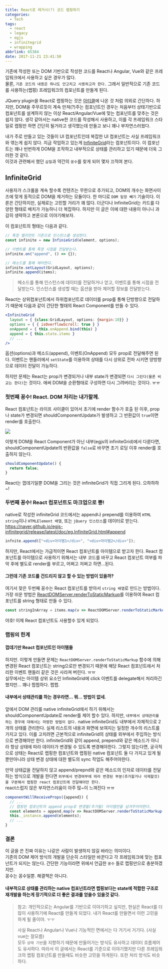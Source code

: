 ```yaml
---
title: React로 레거시(?) 코드 랩핑하기
categories:
  - Tech
tags:
  - react
  - legacy
  - egjs
  - infinitegrid
  - wrapping
abbrlink: 65384
date: 2017-11-21 23:41:50
---
```


기존에 작성한 또는 DOM 기반으로 작성한 코드를 React나 Angular, Vue와 같은 프레임워크에서 사용하고 싶은 경우가 많다.  
물론, `기존 코드의 내용은 하나도 안고치고 사용하고자 한다.`
그래서 일반적으로 기존 코드를 사용하는(랩핑) 프레임워크의 컴포넌트를 만들게 된다.

JQuery plugin을 React로 랩핑하는 것은 [아티클](http://tech.oyster.com/using-react-and-jquery-together/)에 나온 것 처럼 의외로 간단하다.
하지만, DOM을 주무르듯이 계속 만져(?)주는 컴포넌트인 경우는 처음부터 상태기반으로 컴포넌트를 설계하지 않는 이상 React/Angular/Vue에 맞는 컴포넌트를 맞추는 것은 쉽지 않다.
생각 같아서는 native한 코드를 작성해서 사용하고,
이를 각 프레임워크 스타일로 랩핑만 하면 간단히 될거라고 생각했는데 만들고 보니 꽤나 부자연스러웠다.

내가 주로 만들고 있는 것들이 UI 컴포넌트인데 복잡한 UI 컴포넌트는 사실 프레임워크와 엮는게 쉽지 않다. 
지금 작업하고 있는게 [InfiniteGrid](https://github.com/naver/egjs-infinitegrid)라는 컴포넌트이다.
이 컴포넌트는 꽤나 빈번하게 DOM을 조작하고 내부적으로 상태를 관리하고 있기 때문에 더욱 그러한 것 같다.  
이것과 관련해서 했던 `삽질`과 약간의 `꽁수`를 찾게 되어 몇자 끄적여 본다.

## InfiniteGrid
사용자가 스크롤을 계속 할수록 컨텐츠는 무한으로 추가되고,
DOM의 개수는 화면사이즈에 맞게 동적으로 DOM을 제거하는 모듈이다.
한 마디로 `DOM 밑장 빼기` 기술이다. 이론은 간단하지만, 실제로는 고민할 거리가 꽤 많다.
더군다나 InfiniteGrid는 카드를 다양한 형태로 배치가 가능하니 더 복잡하다.
하지만 이 글은 이에 대한 내용이 아니니 과감히 생략하고 본론으로 이야기해보자.

이 컴포넌트의 형태는 다음과 같다.
```js
// 특정 엘리먼트 기준으로 인스턴스를 생성한다.
const infinite = new InfinieGrid(element, options);

// 이벤트를 통해 특정 시점을 전달받는다.
infinite.on("append", () => {});

// 메소드를 통해 제어한다.
infinite.setLayout(GridLayout, options);
infinite.append(items);
```

> 메소드를 통해 인스턴스에 데이터를 전달하거나 얻고, 이벤트를 통해 시점을 전달받는다.
> 인스턴스를 생성할 때는 옵션을 받아 제어할 정보를 전달받는다.

React는 상위컴포넌트에서 하위컴포넌트로 데이터를 prop를 통해 단방향으로 전달하기 때문에 다음과 같이 간단한 형태의 React Component를 만들 수 있다.
```jsx
<InfiniteGrid 
  layout = { {class:GridLayout, options: {margin:10}} }
  options = { { isOverflowScroll: true } }
  onAppend = { this.onAppend.bind(this) }
  append = { this.state.items }
  // ...
/>
```
옵션(options)과 메소드(append), 이벤트(OnAppend) 모두 prop로 전달해주면 된다.
이벤트는 핸들러에서 `setState`를 이용하여 상태를 다시 상위로 전파 시키면 양방향으로 데이터 전달이 가능하다.

하지만 문제는 React는 prop가 변경되거나 내부 state가 변경되면 `다시 그린다(물론 비교는 한다)`는 것이다.
애써 DOM을 순환형태로 구성하면 다시 그려버리는 것이다. ㅠㅠ

### 첫번째 꽁수! React. DOM 처리는 내가할께.
React 컴포넌트는 라이프 사이클이 있어서 초기에 render 함수가 호출 된 이후, prop나 state가 변경되면 shouldComponentUpdate가 발생하고 그 반환값이 `true`이면 render를 호출한다.

![](react-lifecycle.png)

이렇게 DOM을 React Component가 아닌 내부(egjs의 infiniteGrid)에서 다룬다면, shouldComponentUpdate의 반환값을 `false`로 바꾸면 초기 로딩 이후 render를 호출하지 않는다.
```js
shouldComponentUpdate() {
  return false;
}
```
React는 껍데기일뿐 DOM을 그리는 것은 infiniteGrid가 직접 그리게 된다.
으하하하~!

### 두번째 꽁수! React 컴포넌트도 마크업으로 뿅!
native로 작성한 infiniteGrid 코드에서는 append나 prepend를 이용하여 `HTML string`이나 `HTMLElement 배열`, 또는 `jQuery 인스턴스`를 데이터로 받는다.
https://naver.github.io/egjs-infinitegrid/release/latest/doc/eg.InfiniteGrid.html#append

```js
infnite.append(["<div>아이템1</div>", "<div>아이템2</div>"]);
```
하지만, React에서는 가급적이면 React 컴포넌트를 아이템으로 받고자 한다. 
React 컴포넌트를 아이템으로 사용하기 위해서는 내부 코드를 바꾸고 React 컴포넌트 여부를 파악 후에 별도로 render를 부르고, 어쩌고 저쩌고 하면...된다.

#### 그런데 기존 코드를 건드리지 않고 할 수 있는 방법이 있을까?
여기서 찾은 두번째 꽁수는 React 컴포넌트를 받아서 `string 배열`로 만드는 방법이다.
가장 쉬운 방법은 [ReactDOMServer.renderToStaticMarkup](https://reactjs.org/docs/react-dom-server.html#rendertostaticmarkup)를 이용하여 React 컴포넌트를 string 형태로 만들 수 있다.

```js
const stringInArray = items.map(v => ReactDOMServer.renderToStaticMarkup(v));
```

야호! 이제 React 컴포넌트도 사용할수 있게 되었다.


### 랩핑의 한계
#### 껍데기만 React 컴포넌트인 아이템들
하지만. 이렇게 만들면 문제는 `ReactDOMServer.renderToStaticMarkup` 함수에 의해 변경된 React 컴포넌트는 string으로만 변경되기 때문에 해당 React 컴포넌트에서 처리한 이벤트 핸들러 같은 것은 사라져 버린다. ㅠㅠ  
실무에서는 아이템 상위 요소인 InfiniteGrid에 click 이벤트를 delegate해서 처리하긴 했지만... 
꽤나 찝찝하다. 쩝쩝.

#### 내부에서 상태관리를 하는 경우라면... 뭐... 방법이 없네.
앞에서 DOM 관리를 native infiniteGrid에서 하기 위해서는 shouldComponentUpdate로 render를 제어 할수 있다.
하지만, `내부에서 상태관리를 하는 경우에 대해서는 마땅한 방법이 없다.`
native infiniteGrid도 내부에서 자체적으로 2개의 상태를 관리한다. 실제 리스트의 내용과 화면에 보여지는 일정한 개수의 리스트를 가지고 있다. 이를 고치려면 근본적으로 infiniteGrid의 상태를 외부에서 주입하는 방식으로 변경해야만 한다.
infiniteGrid와 같이 append, prepend와 같은 메소드가 아니라 항상 상태에 따라 데이터가 변경될 수 있도록 변경해야한다.
그렇지 않는다면, 궁극적으로 상태는 React로 랩핑한 컴포넌트와 랩핑된 native 컴포넌트 둘 다 가지고 있게 될 뿐만아니라 상태 변경 상태에 대한 별도의 sync 작업도 해주어야한다.

만약 상태값을 전달하지 않고 append/prepnd와 같은 메소드의 인자로 데이터를 전달하는 방식으로 개발을 한다면 `외부에서 변경여부에 따라 변경된 부분(추가할거나 삭제할것)을 구분해서 랩핑한 react 컴포넌트에 전달해야만 한다.`  
react스럽지 않은 부자연스러움이 아주 많~이 느껴진다 ㅠㅠ

```js
componentWillReceiveProps({append}) {
  // ...
  // 랩핑된 컴포넌트의 append prop로 변경될(추가될) 아이템만을 넘겨주어야한다.
  const elements = append.map(v => ReactDOMServer.renderToStaticMarkup(v));
  this._instance.append(elements);
  // ...
}
```

### 결론
이 글을 쓴 진짜 이유는 나같은 사람이 발생하지 않길 바라는 의미이다.   
기존의 DOM 제어 방식의 개발을 단순히 스타일만 바꾼다고 각 프레임워크에 맞는 컴포넌트가 되지는 않는다.
간단한 기능이라면 위에서 언급한 `꽁수` 들로 랩핑만으로 충분하겠지만.  
꽁수는 꽁수일뿐. 해결책은 아니다.

#### 내부적으로 상태를 관리하는 native 컴포넌트라면 랩핑보다는 state에 적합한 구조로 재개발을 하는게 장기적으로 더 좋은 결과를 얻을수 있을것 같다.

> 참고: 개인적으로는 Angular를 기반으로 이야기하고 싶지만, 현실은 React를 더 많이 사용하기에 React를 만들게 되었다. 내가 React를 만들면서 이런 고민을 하게 될 줄이야. ㅜㅜ
>
> 사실 React나 Angular나 Vue나 기능적인 면에서는 다 거기서 거기다. (사실 vue는 잘모름)  
> 모두 `상태 기반`을 지향하기 때문에 만들어가는 방식도 유사하고 데이터 흐름제어도 유사하다.
따라서 이 글에서는 React를 기준으로 이야기했지만 다른 프레임워크의 랩핑 컴포넌트를 만들때도 비슷한 고민을 하게된다. 또한 처리 방식도 비슷하다.






